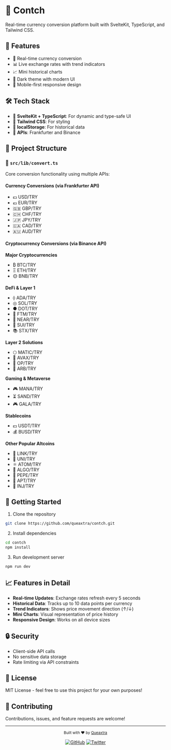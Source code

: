 # 💱 Contch

Real-time currency conversion platform built with SvelteKit, TypeScript, and Tailwind CSS.

## 🌟 Features

- 🔄 Real-time currency conversion
- 📊 Live exchange rates with trend indicators
- 📈 Mini historical charts
- 🌙 Dark theme with modern UI
- 📱 Mobile-first responsive design

## 🛠️ Tech Stack

- 🎯 **SvelteKit + TypeScript**: For dynamic and type-safe UI
- 🎨 **Tailwind CSS**: For styling
- 💾 **localStorage**: For historical data
- 🔌 **APIs**: Frankfurter and Binance

## 📁 Project Structure

### 🔄 `src/lib/convert.ts`

Core conversion functionality using multiple APIs:

#### Currency Conversions (via Frankfurter API)
- 💵 USD/TRY
- 💶 EUR/TRY
- 🇬🇧 GBP/TRY
- 🇨🇭 CHF/TRY
- 🇯🇵 JPY/TRY
- 🇨🇦 CAD/TRY
- 🇦🇺 AUD/TRY

#### Cryptocurrency Conversions (via Binance API)

**Major Cryptocurrencies**
- ₿ BTC/TRY
- Ξ ETH/TRY
- 🟡 BNB/TRY

**DeFi & Layer 1**
- ⟠ ADA/TRY
- ◎ SOL/TRY
- ● DOT/TRY
- 👻 FTM/TRY
- 🌌 NEAR/TRY
- 🌊 SUI/TRY
- 📚 STX/TRY

**Layer 2 Solutions**
- ⬡ MATIC/TRY
- 🔺 AVAX/TRY
- 🔴 OP/TRY
- 🔷 ARB/TRY

**Gaming & Metaverse**
- 🎮 MANA/TRY
- ⏳ SAND/TRY
- 🎮 GALA/TRY

**Stablecoins**
- 💵 USDT/TRY
- 💰 BUSD/TRY

**Other Popular Altcoins**
- 🔗 LINK/TRY
- 🦄 UNI/TRY
- ⚛️ ATOM/TRY
- 🔷 ALGO/TRY
- 🐸 PEPE/TRY
- 🔵 APT/TRY
- 💉 INJ/TRY

## 🚀 Getting Started

1. Clone the repository
```bash
git clone https://github.com/queaxtra/contch.git
```

2. Install dependencies
```bash
cd contch
npm install
```

3. Run development server
```bash
npm run dev
```

## 📈 Features in Detail

- **Real-time Updates**: Exchange rates refresh every 5 seconds
- **Historical Data**: Tracks up to 10 data points per currency
- **Trend Indicators**: Shows price movement direction (↑/↓)
- **Mini Charts**: Visual representation of price history
- **Responsive Design**: Works on all device sizes

## 🔒 Security

- Client-side API calls
- No sensitive data storage
- Rate limiting via API constraints

## 📝 License

MIT License - feel free to use this project for your own purposes!

## 🤝 Contributing

Contributions, issues, and feature requests are welcome!

---

<div align="center">
  <sub>Built with ❤️ by <a href="https://github.com/queaxtra">Queaxtra</a></sub>

  <br />

  [![GitHub](https://img.shields.io/badge/GitHub-100000?style=for-the-badge&logo=github&logoColor=white)](https://github.com/queaxtra) [![Twitter](https://img.shields.io/badge/Twitter-1DA1F2?style=for-the-badge&logo=twitter&logoColor=white)](https://twitter.com/queaxtra)
</div>